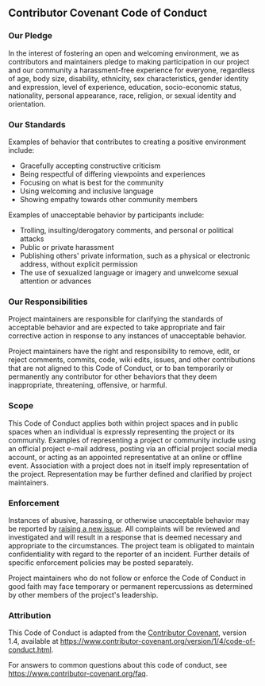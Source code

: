 ## Contributor Covenant Code of Conduct


### Our Pledge

In the interest of fostering an open and welcoming environment, we as
contributors and maintainers pledge to making participation in our project
and our community a harassment-free experience for everyone, regardless of
age, body size, disability, ethnicity, sex characteristics, gender identity
and expression, level of experience, education, socio-economic status,
nationality, personal appearance, race, religion, or sexual identity and
orientation.


### Our Standards

Examples of behavior that contributes to creating a positive environment
include:

- Gracefully accepting constructive criticism
- Being respectful of differing viewpoints and experiences
- Focusing on what is best for the community
- Using welcoming and inclusive language
- Showing empathy towards other community members

Examples of unacceptable behavior by participants include:

- Trolling, insulting/derogatory comments, and personal or political
  attacks
- Public or private harassment
- Publishing others' private information, such as a physical or electronic
  address, without explicit permission
- The use of sexualized language or imagery and unwelcome sexual attention
  or advances


### Our Responsibilities

Project maintainers are responsible for clarifying the standards of
acceptable behavior and are expected to take appropriate and fair
corrective action in response to any instances of unacceptable behavior.

Project maintainers have the right and responsibility to remove, edit, or
reject comments, commits, code, wiki edits, issues, and other contributions
that are not aligned to this Code of Conduct, or to ban temporarily or
permanently any contributor for other behaviors that they deem
inappropriate, threatening, offensive, or harmful.


### Scope

This Code of Conduct applies both within project spaces and in public
spaces when an individual is expressly representing the project or its
community.  Examples of representing a project or community include using
an official project e-mail address, posting via an official project social
media account, or acting as an appointed representative at an online or
offline event.  Association with a project does not in itself imply
representation of the project.  Representation may be further defined and
clarified by project maintainers.


### Enforcement

Instances of abusive, harassing, or otherwise unacceptable behavior may be
reported by [raising a new issue](https://github.com/fcdimitr/fglt/issues/).  All
complaints will be reviewed and investigated and will result in a response
that is deemed necessary and appropriate to the circumstances.  The project
team is obligated to maintain confidentiality with regard to the reporter
of an incident.  Further details of specific enforcement policies may be
posted separately.

Project maintainers who do not follow or enforce the Code of Conduct in
good faith may face temporary or permanent repercussions as determined by
other members of the project's leadership.


### Attribution

This Code of Conduct is adapted from the [Contributor Covenant][homepage],
version 1.4, available at
<https://www.contributor-covenant.org/version/1/4/code-of-conduct.html>.

[homepage]: https://www.contributor-covenant.org

For answers to common questions about this code of conduct, see
<https://www.contributor-covenant.org/faq>.
